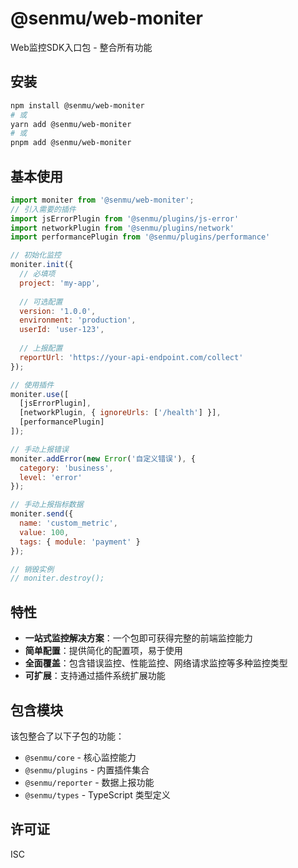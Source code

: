 # @senmu/web-moniter

Web监控SDK入口包 - 整合所有功能

## 安装

```bash
npm install @senmu/web-moniter
# 或
yarn add @senmu/web-moniter
# 或
pnpm add @senmu/web-moniter
```

## 基本使用

```javascript
import moniter from '@senmu/web-moniter';
// 引入需要的插件
import jsErrorPlugin from '@senmu/plugins/js-error'
import networkPlugin from '@senmu/plugins/network'
import performancePlugin from '@senmu/plugins/performance'

// 初始化监控
moniter.init({
  // 必填项
  project: 'my-app',
  
  // 可选配置
  version: '1.0.0',
  environment: 'production',
  userId: 'user-123',
  
  // 上报配置
  reportUrl: 'https://your-api-endpoint.com/collect'
});

// 使用插件
moniter.use([
  [jsErrorPlugin],
  [networkPlugin, { ignoreUrls: ['/health'] }],
  [performancePlugin]
]);

// 手动上报错误
moniter.addError(new Error('自定义错误'), { 
  category: 'business', 
  level: 'error' 
});

// 手动上报指标数据
moniter.send({
  name: 'custom_metric',
  value: 100,
  tags: { module: 'payment' }
});

// 销毁实例
// moniter.destroy();
```

## 特性

- **一站式监控解决方案**：一个包即可获得完整的前端监控能力
- **简单配置**：提供简化的配置项，易于使用
- **全面覆盖**：包含错误监控、性能监控、网络请求监控等多种监控类型
- **可扩展**：支持通过插件系统扩展功能

## 包含模块

该包整合了以下子包的功能：
- `@senmu/core` - 核心监控能力
- `@senmu/plugins` - 内置插件集合
- `@senmu/reporter` - 数据上报功能
- `@senmu/types` - TypeScript 类型定义

## 许可证

ISC
